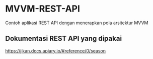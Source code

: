 # MVVM-REST-API
Contoh aplikasi REST API dengan menerapkan pola arsitektur MVVM

## Dokumentasi REST API yang dipakai
https://jikan.docs.apiary.io/#reference/0/season

